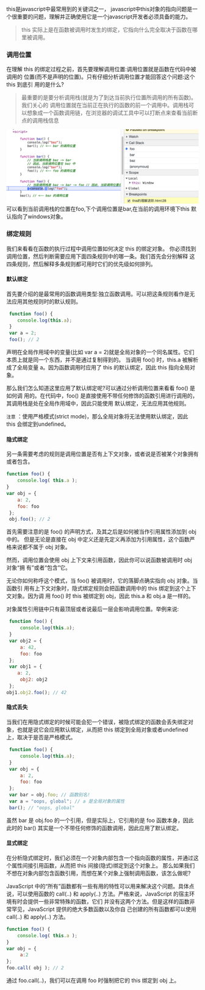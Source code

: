  this是javascript中最常用到的关键词之一， javascript中this对象的指向问题是一个很重要的问题，理解并正确使用它是一个javascript开发者必须具备的能力。
> this 实际上是在函数被调用时发生的绑定，它指向什么完全取决于函数在哪里被调用。

### 调用位置
在理解 this 的绑定过程之前，首先要理解调用位置:调用位置就是函数在代码中被调用的 位置(而不是声明的位置)。只有仔细分析调用位置才能回答这个问题:这个 this 到底引 用的是什么?
> 最重要的是要分析调用栈(就是为了到达当前执行位置所调用的所有函数)。我们关心的 调用位置就在当前正在执行的函数的前一个调用中。调用栈可以想象成一个函数调用链，在浏览器的调试工具中可以打断点来查看当前断点的调用栈信息

![](../../image/js基础/理解this/调用栈.png)
可以看到当前调用栈的位置在foo,下个调用位置是bar,在当前的调用环境下this 默认指向了windows对象。

### 绑定规则
我们来看看在函数的执行过程中调用位置如何决定 this 的绑定对象。
你必须找到调用位置，然后判断需要应用下面四条规则中的哪一条。我们首先会分别解释 这四条规则，然后解释多条规则都可用时它们的优先级如何排列。

#### 默认绑定
首先要介绍的是最常用的函数调用类型:独立函数调用。可以把这条规则看作是无法应用其他规则时的默认规则。
```js
 function foo() {
    console.log(this.a);
 }
 var a = 2; 
 foo(); // 2
```
声明在全局作用域中的变量(比如 var a = 2)就是全局对象的一个同名属性。它们本质上就是同一个东西，并不是通过复制得到的。
当调用 foo() 时，this.a 被解析成了全局变量 a。因为函数调用时应用了 this 的默认绑定，因此 this 指向全局对象。

那么我们怎么知道这里应用了默认绑定呢?可以通过分析调用位置来看看 foo() 是如何调 用的。在代码中，foo() 是直接使用不带任何修饰的函数引用进行调用的，其调用栈是处在全局作用域中，因此只能使用 默认绑定，无法应用其他规则。

`注意` ：使用严格模式(strict mode)，那么全局对象将无法使用默认绑定，因此 this 会绑定到undefined。

#### 隐式绑定
另一条需要考虑的规则是调用位置是否有上下文对象，或者说是否被某个对象拥有或者包含。
```js
function foo() { 
    console.log( this.a );
}
var obj = { 
    a: 2,
    foo: foo
 };
 obj.foo(); // 2
```
首先需要注意的是 foo() 的声明方式，及其之后是如何被当作引用属性添加到 obj 中的。 但是无论是直接在 obj 中定义还是先定义再添加为引用属性，这个函数严格来说都不属于 obj 对象。

然而，调用位置会使用 obj 上下文来引用函数，因此你可以说函数被调用时 obj 对象“拥 有”或者“包含”它。

无论你如何称呼这个模式，当 foo() 被调用时，它的落脚点确实指向 obj 对象。当函数引 用有上下文对象时，隐式绑定规则会把函数调用中的 this 绑定到这个上下文对象。因为调 用 foo() 时 this 被绑定到 obj，因此 this.a 和 obj.a 是一样的。

对象属性引用链中只有最顶层或者说最后一层会影响调用位置。举例来说:
```js
 function foo() {
     console.log(this.a);
 }
 var obj2 = {
     a: 42,
     foo: foo
 };
 var obj1 = {
    a: 2,
     obj2: obj2
 };
obj1.obj2.foo(); // 42
```
#### 隐式丢失
当我们在用隐式绑定的时候可能会犯一个错误，被隐式绑定的函数会丢失绑定对象，也就是说它会应用默认绑定，从而把 this 绑定到全局对象或者undefined 上，取决于是否是严格模式。
```js
 function foo() {
     console.log(this.a);
 }
 var obj = {
     a: 2,
     foo: foo
 };
 var bar = obj.foo; // 函数别名!
 var a = "oops, global"; // a 是全局对象的属性 
 bar(); // "oops, global"
```
虽然 bar 是 obj.foo 的一个引用，但是实际上，它引用的是 foo 函数本身，因此此时的 bar() 其实是一个不带任何修饰的函数调用，因此应用了默认绑定。

#### 显式绑定
在分析隐式绑定时，我们必须在一个对象内部包含一个指向函数的属性，并通过这个属性间接引用函数，从而把 this 间接(隐式)绑定到这个对象上。 那么如果我们不想在对象内部包含函数引用，而想在某个对象上强制调用函数，该怎么做呢?

JavaScript 中的“所有”函数都有一些有用的特性可以用来解决这个问题。具体点说，可以使用函数的 call(..) 和 apply(..) 方法。严格来说，JavaScript 的宿主环境有时会提供一些非常特殊的函数，它们 并没有这两个方法。但是这样的函数非常罕见，JavaScript 提供的绝大多数函数以及你自 己创建的所有函数都可以使用call(..) 和 apply(..) 方法。
```js
function foo() { 
    console.log( this.a );
}
var obj = {
     a:2
};
foo.call( obj ); // 2
```
通过 foo.call(..)，我们可以在调用 foo 时强制把它的 this 绑定到 obj 上。
